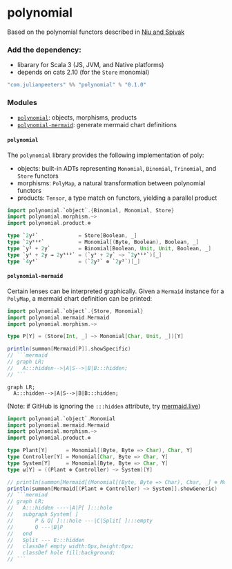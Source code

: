 # polynomial

Based on the polynomial functors described in [Niu and Spivak](https://topos.site/poly-book.pdf)

### Add the dependency:
 - libarary for Scala 3 (JS, JVM, and Native platforms)
 - depends on cats 2.10 (for the `Store` monomial)
 
```scala
"com.julianpeeters" %% "polynomial" % "0.1.0"
```

### Modules
 - [`polynomial`](#polynomial-1): objects, morphisms, products
 - [`polynomial-mermaid`](#polynomial-mermaid): generate mermaid chart definitions

#### `polynomial`

The `polynomial` library provides the following implementation of poly:
 - objects: built-in ADTs representing `Monomial`, `Binomial`, `Trinomial`, and `Store` functors
 - morphisms: `PolyMap`, a natural transformation between polynomial functors
 - products: `Tensor`, a type match on functors, yielding a parallel product

```scala
import polynomial.`object`.{Binomial, Monomial, Store}
import polynomial.morphism.~>
import polynomial.product.⊗

type `2y²`             = Store[Boolean, _]
type `2y⁵¹²`           = Monomial[(Byte, Boolean), Boolean, _]
type `y² + 2y`         = Binomial[Boolean, Unit, Unit, Boolean, _]
type `y² + 2y → 2y⁵¹²` = (`y² + 2y` ~> `2y⁵¹²`)[_]
type `4y⁴`             = (`2y²` ⊗ `2y²`)[_]
```

#### `polynomial-mermaid`

Certain lenses can be interpreted graphically. Given a `Mermaid` instance for a
`PolyMap`, a mermaid chart definition can be printed:

```scala
import polynomial.`object`.{Store, Monomial}
import polynomial.mermaid.Mermaid
import polynomial.morphism.~>

type P[Y] = (Store[Int, _] ~> Monomial[Char, Unit, _])[Y]

println(summon[Mermaid[P]].showSpecific)
// ```mermaid
// graph LR;
//   A:::hidden-->|A|S-->|B|B:::hidden;
// ```
```

```mermaid
graph LR;
  A:::hidden-->|A|S-->|B|B:::hidden;
```
(Note: if GitHub is ignoring the `:::hidden` attribute, try [mermaid.live](https://mermaid.live/))















```scala
import polynomial.`object`.Monomial
import polynomial.mermaid.Mermaid
import polynomial.morphism.~>
import polynomial.product.⊗

type Plant[Y]      = Monomial[(Byte, Byte => Char), Char, Y]
type Controller[Y] = Monomial[Char, Byte => Char, Y]
type System[Y]     = Monomial[Byte, Byte => Char, Y]
type ω[Y] = ((Plant ⊗ Controller) ~> System)[Y]

// println(summon[Mermaid[(Monomial[(Byte, Byte => Char), Char, _] ⊗ Monomial[Char, Byte => Char, _]) ~> Monomial[Byte, Byte => Char, _]]].showGeneric)
println(summon[Mermaid[(Plant ⊗ Controller) ~> System]].showGeneric)
// ```mermiad
// graph LR;
//   A:::hidden ----|A|P[ ]:::hole
//   subgraph System[ ]
//       P & Q[ ]:::hole ---|C|Split[ ]:::empty
//       Q ---|B|P
//   end
//   Split --- E:::hidden
//   classDef empty width:0px,height:0px;
//   classDef hole fill:background;
// ```
```